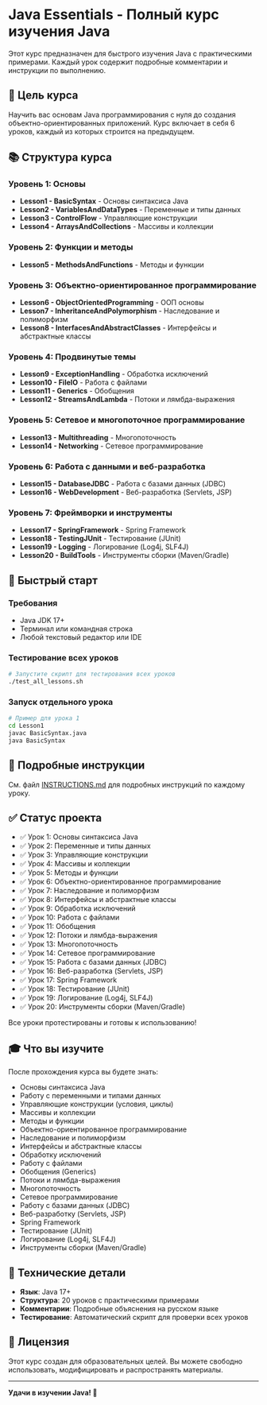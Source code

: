 # Java Essentials - Полный курс изучения Java

Этот курс предназначен для быстрого изучения Java с практическими примерами. Каждый урок содержит подробные комментарии и инструкции по выполнению.

## 🎯 Цель курса

Научить вас основам Java программирования с нуля до создания объектно-ориентированных приложений. Курс включает в себя 6 уроков, каждый из которых строится на предыдущем.

## 📚 Структура курса

### Уровень 1: Основы
- **Lesson1 - BasicSyntax** - Основы синтаксиса Java
- **Lesson2 - VariablesAndDataTypes** - Переменные и типы данных  
- **Lesson3 - ControlFlow** - Управляющие конструкции
- **Lesson4 - ArraysAndCollections** - Массивы и коллекции

### Уровень 2: Функции и методы
- **Lesson5 - MethodsAndFunctions** - Методы и функции

### Уровень 3: Объектно-ориентированное программирование
- **Lesson6 - ObjectOrientedProgramming** - ООП основы
- **Lesson7 - InheritanceAndPolymorphism** - Наследование и полиморфизм
- **Lesson8 - InterfacesAndAbstractClasses** - Интерфейсы и абстрактные классы

### Уровень 4: Продвинутые темы
- **Lesson9 - ExceptionHandling** - Обработка исключений
- **Lesson10 - FileIO** - Работа с файлами
- **Lesson11 - Generics** - Обобщения
- **Lesson12 - StreamsAndLambda** - Потоки и лямбда-выражения

### Уровень 5: Сетевое и многопоточное программирование
- **Lesson13 - Multithreading** - Многопоточность
- **Lesson14 - Networking** - Сетевое программирование

### Уровень 6: Работа с данными и веб-разработка
- **Lesson15 - DatabaseJDBC** - Работа с базами данных (JDBC)
- **Lesson16 - WebDevelopment** - Веб-разработка (Servlets, JSP)

### Уровень 7: Фреймворки и инструменты
- **Lesson17 - SpringFramework** - Spring Framework
- **Lesson18 - TestingJUnit** - Тестирование (JUnit)
- **Lesson19 - Logging** - Логирование (Log4j, SLF4J)
- **Lesson20 - BuildTools** - Инструменты сборки (Maven/Gradle)

## 🚀 Быстрый старт

### Требования
- Java JDK 17+ 
- Терминал или командная строка
- Любой текстовый редактор или IDE

### Тестирование всех уроков
```bash
# Запустите скрипт для тестирования всех уроков
./test_all_lessons.sh
```

### Запуск отдельного урока
```bash
# Пример для урока 1
cd Lesson1
javac BasicSyntax.java
java BasicSyntax
```

## 📖 Подробные инструкции

См. файл [INSTRUCTIONS.md](INSTRUCTIONS.md) для подробных инструкций по каждому уроку.

## ✅ Статус проекта

- ✅ Урок 1: Основы синтаксиса Java
- ✅ Урок 2: Переменные и типы данных
- ✅ Урок 3: Управляющие конструкции
- ✅ Урок 4: Массивы и коллекции
- ✅ Урок 5: Методы и функции
- ✅ Урок 6: Объектно-ориентированное программирование
- ✅ Урок 7: Наследование и полиморфизм
- ✅ Урок 8: Интерфейсы и абстрактные классы
- ✅ Урок 9: Обработка исключений
- ✅ Урок 10: Работа с файлами
- ✅ Урок 11: Обобщения
- ✅ Урок 12: Потоки и лямбда-выражения
- ✅ Урок 13: Многопоточность
- ✅ Урок 14: Сетевое программирование
- ✅ Урок 15: Работа с базами данных (JDBC)
- ✅ Урок 16: Веб-разработка (Servlets, JSP)
- ✅ Урок 17: Spring Framework
- ✅ Урок 18: Тестирование (JUnit)
- ✅ Урок 19: Логирование (Log4j, SLF4J)
- ✅ Урок 20: Инструменты сборки (Maven/Gradle)

Все уроки протестированы и готовы к использованию!

## 🎓 Что вы изучите

После прохождения курса вы будете знать:
- Основы синтаксиса Java
- Работу с переменными и типами данных
- Управляющие конструкции (условия, циклы)
- Массивы и коллекции
- Методы и функции
- Объектно-ориентированное программирование
- Наследование и полиморфизм
- Интерфейсы и абстрактные классы
- Обработку исключений
- Работу с файлами
- Обобщения (Generics)
- Потоки и лямбда-выражения
- Многопоточность
- Сетевое программирование
- Работу с базами данных (JDBC)
- Веб-разработку (Servlets, JSP)
- Spring Framework
- Тестирование (JUnit)
- Логирование (Log4j, SLF4J)
- Инструменты сборки (Maven/Gradle)

## 🔧 Технические детали

- **Язык**: Java 17+
- **Структура**: 20 уроков с практическими примерами
- **Комментарии**: Подробные объяснения на русском языке
- **Тестирование**: Автоматический скрипт для проверки всех уроков

## 📝 Лицензия

Этот курс создан для образовательных целей. Вы можете свободно использовать, модифицировать и распространять материалы.

---

**Удачи в изучении Java! 🚀**
